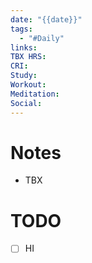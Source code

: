 ```yaml
---
date: "{{date}}"
tags:
  - "#Daily"
links: 
TBX HRS: 
CRI: 
Study: 
Workout: 
Meditation: 
Social:
---
```

# Notes
- TBX
# TODO
- [ ] HI
